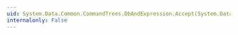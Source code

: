 ```yaml
---
uid: System.Data.Common.CommandTrees.DbAndExpression.Accept(System.Data.Common.CommandTrees.DbExpressionVisitor)
internalonly: False
---
```

